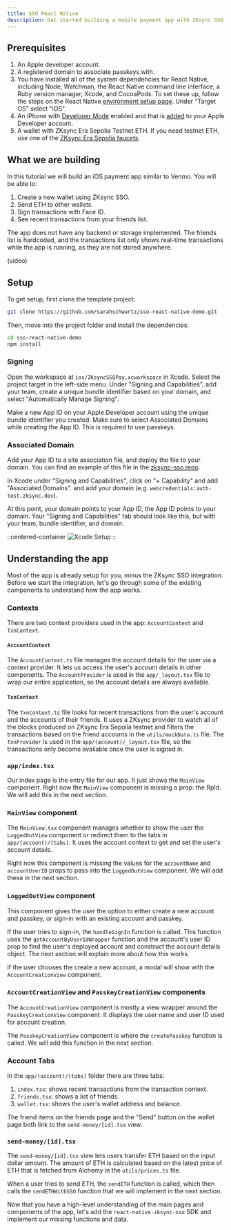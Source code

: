 ```yaml
---
title: SSO React Native
description: Get started building a mobile payment app with ZKsync SSO
---
```


## Prerequisites

1. An Apple developer account.
1. A registered domain to associate passkeys with.
1. You have installed all of the system dependencies for React Native,
  including Node, Watchman, the React Native command line interface, a Ruby version manager, Xcode, and CocoaPods.
  To set these up, follow the steps on the React Native [environment setup page](https://reactnative.dev/docs/set-up-your-environment).
  Under "Target OS" select "iOS".
1. An iPhone with [Developer Mode](https://developer.apple.com/documentation/xcode/enabling-developer-mode-on-a-device) enabled
  and that is [added](https://developer.apple.com/help/account/devices/register-a-single-device/) to your Apple Developer account.
1. A wallet with ZKsync Era Sepolia Testnet ETH.
  If you need testnet ETH, use one of the [ZKsync Era Sepolia faucets](https://docs.zksync.io/zksync-era/ecosystem/network-faucets).

## What we are building

In this tutorial we will build an iOS payment app similar to Venmo.
You will be able to:

  1. Create a new wallet using ZKsync SSO.
  1. Send ETH to other wallets.
  1. Sign transactions with Face ID.
  1. See recent transactions from your friends list.

The app does not have any backend or storage implemented.
The friends list is hardcoded,
and the transactions list only shows real-time transactions while the app is running,
as they are not stored anywhere.

(video)

## Setup

To get setup, first clone the template project:

```bash
git clone https://github.com/sarahschwartz/sso-react-native-demo.git
```

Then, move into the project folder and install the dependencies:

```bash
cd sso-react-native-demo
npm install
```

### Signing

Open the workspace at `ios/ZKsyncSSOPay.xcworkspace` in Xcode.
Select the project target in the left-side menu.
Under "Signing and Capabilities",
add your team, create a unique bundle identifier based on your domain,
and select "Automatically Manage Signing".

Make a new App ID on your Apple Developer account using the unique bundle identifier you created.
Make sure to select Associated Domains while creating the App ID.
This is required to use passkeys.

### Associated Domain

Add your App ID to a site association file, and deploy the file to your domain.
You can find an example of this file in the [zksync-sso repo](https://github.com/matter-labs/zksync-sso/blob/main/packages/auth-server/public/.well-known/apple-app-site-association).

In Xcode under "Signing and Capabilities",
click on "+ Capability" and add "Associated Domains".
and add your domain (e.g. `webcredentials:auth-test.zksync.dev`).

At this point, your domain points to your App ID, the App ID points to your domain.
Your "Signing and Capabilities" tab should look like this, but with your team, bundle identifier, and domain:

::centered-container
![Xcode Setup](/images/sso-react-native/xcode-setup.png)
::

## Understanding the app

Most of the app is already setup for you, minus the ZKsync SSO integration.
Before we start the integration,
let's go through some of the existing components to understand how the app works.

### Contexts

There are two context providers used in the app: `AccountContext` and `TxnContext`.

#### `AccountContext`

The `AccountContext.ts` file manages the account details for the user via a context provider.
It lets us access the user's account details in other components.
The `AccountProvider` is used in the `app/_layout.tsx` file to wrap our entire application,
so the account details are always available.

#### `TxnContext`

The `TxnContext.ts` file looks for recent transactions from the user's account
and the accounts of their friends.
It uses a ZKsync provider to watch all of the blocks produced on ZKsync Era Sepolia testnet and filters the transactions
based on the friend accounts in the `utils/mockData.ts` file.
The `TxnProvider` is used in the `app/(account)/_layout.tsx` file,
so the transactions only become available once the user is signed in.

### `app/index.tsx`

Our index page is the entry file for our app.
It just shows the `MainView` component.
Right now the `MainView` component is missing a prop: the RpId.
We will add this in the next section.

### `MainView` component

The `MainView.tsx` component manages whether to show the user the `LoggedOutView` component or redirect them to the tabs in `app/(account)/(tabs)`.
It uses the account context to get and set the user's account details.

Right now this component is missing the values for the `accountName` and `accountUserID` props to pass into the `LoggedOutView` component.
We will add these in the next section.

### `LoggedOutView` component

This component gives the user the option to either
create a new account and passkey,
or sign-in with an existing account and passkey.

If the user tries to sign-in,
the `handleSignIn` function is called.
This function uses the `getAccountByUserIdWrapper` function and the account's user ID prop to find the user's deployed account
and construct the account details object.
The next section will explain more about how this works.

If the user chooses the create a new account,
a modal will show with the `AccountCreationView` component.

### `AccountCreationView` and `PasskeyCreationView` components

The `AccountCreationView` component is mostly a view wrapper around the `PasskeyCreationView` component.
It displays the user name and user ID used for account creation.

The `PasskeyCreationView` component is where the `createPasskey` function is called.
We will add this function in the next section.

### Account Tabs

In the `app/(account)/(tabs)` folder there are three tabs:

1. `index.tsx`: shows recent transactions from the transaction context.
1. `friends.tsx`: shows a list of friends.
1. `wallet.tsx`: shows the user's wallet address and balance.

The friend items on the friends page and the "Send" button on the wallet page both link to the `send-money/[id].tsx` view.

### `send-money/[id].tsx`

The `send-money/[id].tsx` view lets users transfer ETH based on the input dollar amount.
The amount of ETH is calculated based on the latest price of ETH that is fetched from Alchemy in the `utils/prices.ts` file.

When a user tries to send ETH,
the `sendETH` function is called,
which then calls the `sendETHWithSSO` function that we will implement in the next section.

Now that you have a high-level understanding of the main pages and components of the app,
let's add the `react-native-zksync-sso` SDK and implement our missing functions and data.
